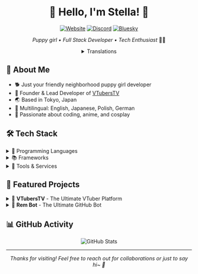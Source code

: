 <h1 align="center">🐾 Hello, I'm Stella! 🌸</h1>

<div align="center">

[![Website](https://img.shields.io/badge/Website-choco.rip-ff69b4?style=for-the-badge)](https://choco.rip)
[![Discord](https://img.shields.io/badge/Discord-Connect-7289DA?style=for-the-badge)](https://discord.com/users/1248626823638552701)
[![Bluesky](https://img.shields.io/badge/Bluesky-Follow-1DA1F2?style=for-the-badge)](https://bsky.app/profile/choco.rip)

*Puppy girl • Full Stack Developer • Tech Enthusiast* 🏳️‍⚧️

<details>
<summary>Translations</summary>

- [日本語](./translations/ja-JP.md)
- [Polski](./translations/pl-PL.md)

</details>

</div>

## 🌟 About Me

- 🐕 Just your friendly neighborhood puppy girl developer
- 🚀 Founder & Lead Developer of [VTubersTV](https://vtubers.tv)
- 🌏 Based in Tokyo, Japan
- 🎌 Multilingual: English, Japanese, Polish, German
- 💝 Passionate about coding, anime, and cosplay

## 🛠️ Tech Stack

<details>
<summary>🔧 Programming Languages</summary>
<br>
<img src=".github/assets/images/programming/typescript.svg" width="48" alt="TypeScript">
<img src=".github/assets/images/programming/javascript.svg" width="48" alt="JavaScript">
<img src=".github/assets/images/programming/python.svg" width="48" alt="Python">
<img src=".github/assets/images/programming/rust.svg" width="48" alt="Rust">
<img src=".github/assets/images/programming/c.svg" width="48" alt="C">
<img src=".github/assets/images/programming/csharp.svg" width="48" alt="C#">
<img src=".github/assets/images/programming/html5.svg" width="48" alt="HTML5">
<img src=".github/assets/images/programming/markdown.svg" width="48" alt="Markdown">
<img src=".github/assets/images/programming/bash.svg" width="48" alt="Bash">
</details>

<details>
<summary>📚 Frameworks</summary>
<br>
<img src=".github/assets/images/frameworks/nuxtjs.svg" width="48" alt="Nuxt.js">
<img src=".github/assets/images/frameworks/astro.svg" width="48" alt="Astro">
<img src=".github/assets/images/frameworks/tailwindcss.svg" width="48" alt="TailwindCSS">
<img src=".github/assets/images/frameworks/bootstrap.svg" width="48" alt="Bootstrap">
<img src=".github/assets/images/frameworks/discordjs.svg" width="48" alt="Discord.js">
</details>

<details>
<summary>🔨 Tools & Services</summary>
<br>
<img src=".github/assets/images/editors/neovim.svg" width="48" alt="Neovim">
<img src=".github/assets/images/editors/vim.svg" width="48" alt="Vim">
<img src=".github/assets/images/editors/vscode.svg" width="48" alt="VSCode">
<img src=".github/assets/images/services/azure.svg" width="48" alt="Azure">
<img src=".github/assets/images/services/cloudflare.svg" width="48" alt="Cloudflare">
<img src=".github/assets/images/services/googlecloud.svg" width="48" alt="Google Cloud">
<img src=".github/assets/images/services/git.svg" width="48" alt="Git">
</details>

## 🌸 Featured Projects

<details>
<summary>🎥 <b>VTubersTV</b> - The Ultimate VTuber Platform</summary>
<br>
A comprehensive platform dedicated to VTuber content and community engagement.
<br>
Stay tuned for the upcoming launch! ✨
</details>

<details>
<summary>🤖 <b>Rem Bot</b> - The Ultimate GitHub Bot</summary>
<br>
A powerful GitHub bot designed to enhance your repository management and collaboration.
<br>

[Rem Bot](https://github.com/korpselgbt/rem-bot)

</details>

## 📊 GitHub Activity

<div align="center">
  <img src="https://github-readme-stats.vercel.app/api?username=korpselgbt&show_icons=true&theme=dracula" alt="GitHub Stats" />
</div>

<div align="center">

---

<i>Thanks for visiting! Feel free to reach out for collaborations or just to say hi~ 🐾</i>

</div>
